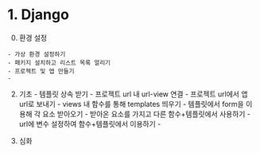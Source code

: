 # 1. Django
  0) 환경 설정

    - 가상 환경 설정하기
    - 패키지 설치하고 리스트 목록 얼리기
    - 프로젝트 및 앱 만들기
    - 
     
  2) 기초
    - 템플릿 상속 받기
    - 프로젝트 url 내 url-view 연결
    - 프로젝트 url에서 앱 url로 보내기
    - views 내 함수를 통해 templates 띄우기
    - 템플릿에서 form을 이용해 각 요소 받아오기
    - 받아온 요소를 가지고 다른 함수+템플릿에서 사용하기
    - url에 변수 설정하여 함수+템플릿에서 이용하기
    - 
  
  3) 심화
